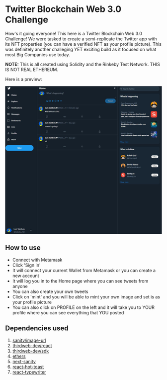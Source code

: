 # Twitter Blockchain Web 3.0 Challenge

How's it going everyone! This here is a Twitter Blockchain Web 3.0 Challenge! We were tasked to create a semi-replicate
the Twitter app with its NFT properties (you can have a verified NFT as your profile picture). This was definitely another challeging YET exciting build as it focused on what most Big Companies use today.

**NOTE:** This is all created using Solidity and the Rinkeby Test Network. THIS IS NOT REAL ETHEREUM.

Here is a preview:

<!-- ![](/assets/tred.JPG|width=400px) -->
<img src="/assets/tred.JPG">

## How to use

- Connect with Metamask
- Click 'Sign in'
- It will connect your current Wallet from Metamask or you can create a new account
- It will log you in to the Home page where you can see tweets from anyone
- You can also create your own tweets
- Click on 'mint' and you will be able to mint your own image and set is as your profile picture
- You can also click on PROFILE on the left and it will take you to YOUR profile where you can see
  everything that YOU posted

## Dependencies used

1. [sanity/image-url](https://www.sanity.io/docs/image-url)
2. [thirdweb-dev/react](https://portal.thirdweb.com/learn-thirdweb)
3. [thirdweb-dev/sdk](https://portal.thirdweb.com/learn-thirdweb)
4. [ethers](https://github.com/ethers-io/ethers.js)
5. [next-sanity](https://www.npmjs.com/package/next-sanity)
6. [react-hot-toast](https://react-hot-toast.com/)
7. [react-typewriter](https://github.com/ianbjorndilling/react-typewriter)
